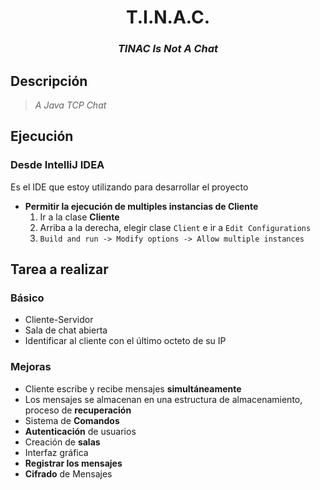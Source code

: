 <h1 align="center"> T.I.N.A.C. </h1>

<div align="center"><h3><i>TINAC Is Not A Chat</i></h2></div>

## Descripción 

> _A Java TCP Chat_

## Ejecución

### Desde IntelliJ IDEA

Es el IDE que estoy utilizando para desarrollar el proyecto

- **Permitir la ejecución de multiples instancias de Cliente**
    1. Ir a la clase **Cliente**
    2. Arriba a la derecha, elegir clase `Client` e ir a `Edit Configurations`
    3. `Build and run -> Modify options -> Allow multiple instances`

## Tarea a realizar

### Básico

- Cliente-Servidor
- Sala de chat abierta
- Identificar al cliente con el último octeto de su IP

### Mejoras

- Cliente escribe y recibe mensajes **simultáneamente**
- Los mensajes se almacenan en una estructura de almacenamiento, proceso de **recuperación**
- Sistema de **Comandos**
- **Autenticación** de usuarios
- Creación de **salas**
- Interfaz gráfica
- **Registrar los mensajes**
- **Cifrado** de Mensajes
